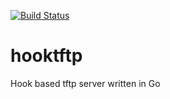 [![Build Status](https://travis-ci.org/epeli/hooktftp.png?branch=master)](https://travis-ci.org/epeli/hooktftp)

hooktftp
========

Hook based tftp server written in Go
